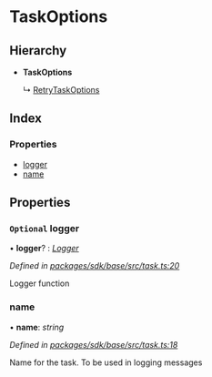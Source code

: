 # TaskOptions

## Hierarchy

* **TaskOptions**

  ↳ [RetryTaskOptions]()

## Index

### Properties

* [logger]()
* [name]()

## Properties

### `Optional` logger

• **logger**? : [_Logger_](_logger_.md#logger)

_Defined in_ [_packages/sdk/base/src/task.ts:20_](https://github.com/celo-org/celo-monorepo/blob/master/packages/sdk/base/src/task.ts#L20)

Logger function

### name

• **name**: _string_

_Defined in_ [_packages/sdk/base/src/task.ts:18_](https://github.com/celo-org/celo-monorepo/blob/master/packages/sdk/base/src/task.ts#L18)

Name for the task. To be used in logging messages

